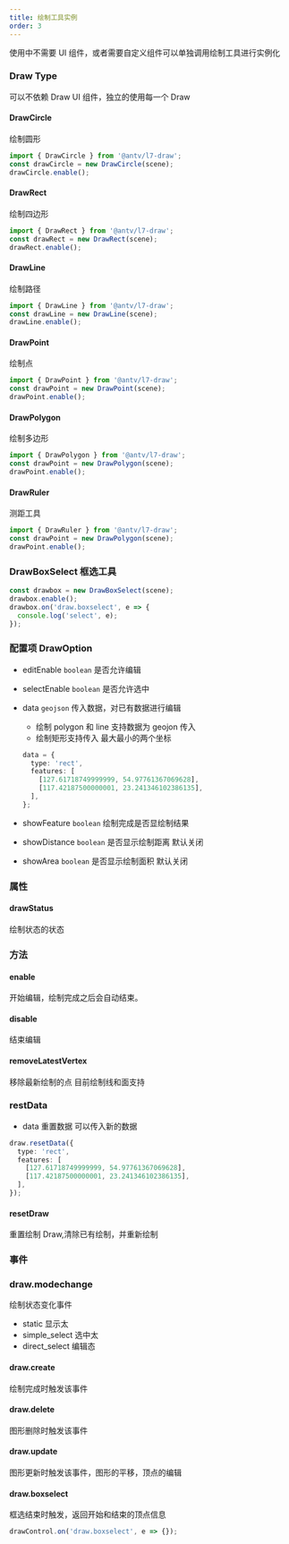```yaml
---
title: 绘制工具实例
order: 3
---
```


使用中不需要 UI 组件，或者需要自定义组件可以单独调用绘制工具进行实例化

### Draw Type

可以不依赖 Draw UI 组件，独立的使用每一个 Draw

#### DrawCircle

绘制圆形

```javascript
import { DrawCircle } from '@antv/l7-draw';
const drawCircle = new DrawCircle(scene);
drawCircle.enable();
```

#### DrawRect

绘制四边形

```javascript
import { DrawRect } from '@antv/l7-draw';
const drawRect = new DrawRect(scene);
drawRect.enable();
```

#### DrawLine

绘制路径

```javascript
import { DrawLine } from '@antv/l7-draw';
const drawLine = new DrawLine(scene);
drawLine.enable();
```

#### DrawPoint

绘制点

```javascript
import { DrawPoint } from '@antv/l7-draw';
const drawPoint = new DrawPoint(scene);
drawPoint.enable();
```

#### DrawPolygon

绘制多边形

```javascript
import { DrawPolygon } from '@antv/l7-draw';
const drawPoint = new DrawPolygon(scene);
drawPoint.enable();
```

#### DrawRuler

测距工具

```javascript
import { DrawRuler } from '@antv/l7-draw';
const drawPoint = new DrawPolygon(scene);
drawPoint.enable();
```

### DrawBoxSelect 框选工具

```js
const drawbox = new DrawBoxSelect(scene);
drawbox.enable();
drawbox.on('draw.boxselect', e => {
  console.log('select', e);
});
```

### 配置项 DrawOption

- editEnable `boolean` 是否允许编辑
- selectEnable `boolean` 是否允许选中
- data `geojson` 传入数据，对已有数据进行编辑

  - 绘制 polygon 和 line 支持数据为 geojon 传入
  - 绘制矩形支持传入 最大最小的两个坐标

  ```ts
  data = {
    type: 'rect',
    features: [
      [127.61718749999999, 54.97761367069628],
      [117.42187500000001, 23.241346102386135],
    ],
  };
  ```

- showFeature `boolean` 绘制完成是否显绘制结果
- showDistance `boolean` 是否显示绘制距离 默认关闭
- showArea `boolean` 是否显示绘制面积 默认关闭

### 属性

#### drawStatus

绘制状态的状态

### 方法

#### enable

开始编辑，绘制完成之后会自动结束。

#### disable

结束编辑

#### removeLatestVertex

移除最新绘制的点
目前绘制线和面支持

### restData

- data
  重置数据 可以传入新的数据

```ts
draw.resetData({
  type: 'rect',
  features: [
    [127.61718749999999, 54.97761367069628],
    [117.42187500000001, 23.241346102386135],
  ],
});
```

#### resetDraw

重置绘制 Draw,清除已有绘制，并重新绘制

### 事件

### draw.modechange

绘制状态变化事件

- static 显示太
- simple_select 选中太
- direct_select 编辑态

#### draw.create

绘制完成时触发该事件

#### draw.delete

图形删除时触发该事件

#### draw.update

图形更新时触发该事件，图形的平移，顶点的编辑

#### draw.boxselect

框选结束时触发，返回开始和结束的顶点信息

```javascript
drawControl.on('draw.boxselect', e => {});
```
